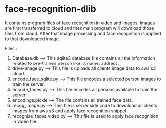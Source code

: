 # face-recognition-dlib
It contains program files of face recognition in video and images. Images are first transferred to cloud and then main program will download those files from cloud. After that image processing and face recognition is applied to that downloaded image. 

Files :

1) Database.db --> This sqlite3 database file contains all the information related to pre-trained person like id, name, address.
2) drive-image.py --> This file is uploads all clients image data to aws s3 cloud. 
3) encode_face_sqlite.py --> This file encodes a selected person images to train the server.
4) encode_faces.py --> This file encodes all persons available to train the server.
5) encodings.pickle --> The file contains all trained face data.
6) recog_image.py --> This file is server side code to download all clients images from aws s3 and apply face recognition snippet.
7) recognize_faces_video.py --> This file is used to apply face recognition in video file.
